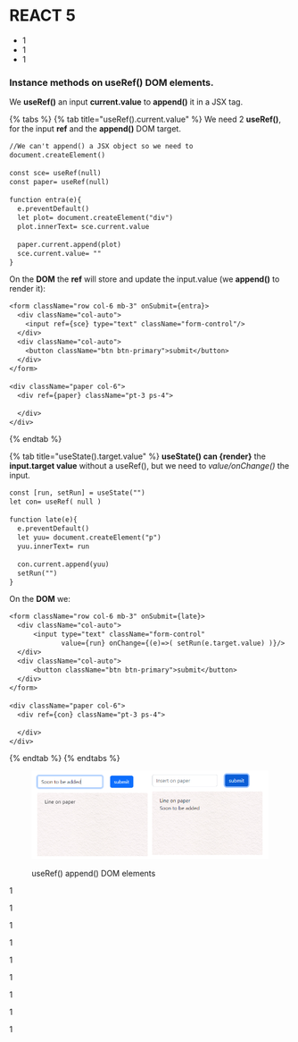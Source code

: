 # REACT 5

* 1
* 1
* 1

### Instance methods on useRef() DOM elements.

We **useRef()** an input **current.value** to **append()** it in a JSX tag.

{% tabs %}
{% tab title="useRef().current.value" %}
We need 2 **useRef()**, for the input **ref** and the **append()** DOM target.

```
//We can't append() a JSX object so we need to document.createElement()

const sce= useRef(null)
const paper= useRef(null)

function entra(e){
  e.preventDefault()
  let plot= document.createElement("div")
  plot.innerText= sce.current.value

  paper.current.append(plot)
  sce.current.value= ""
}

```

On the **DOM** the **ref** will store and update the input.value (we **append()** to render it):

```
<form className="row col-6 mb-3" onSubmit={entra}>
  <div className="col-auto">
  	<input ref={sce} type="text" className="form-control"/>
  </div>
  <div className="col-auto">
  	<button className="btn btn-primary">submit</button>
  </div>
</form>

<div className="paper col-6">
  <div ref={paper} className="pt-3 ps-4">

  </div>
</div>
```
{% endtab %}

{% tab title="useState().target.value" %}
**useState() can {**render**}** the **input.target value** without a useRef(), but we need to _value/onChange()_ the input.

```
const [run, setRun] = useState("")
let con= useRef( null )

function late(e){
  e.preventDefault()
  let yuu= document.createElement("p")
  yuu.innerText= run

  con.current.append(yuu)
  setRun("")
}
```

On the **DOM** we:

```
<form className="row col-6 mb-3" onSubmit={late}>
  <div className="col-auto">
      <input type="text" className="form-control"
             value={run} onChange={(e)=>( setRun(e.target.value) )}/>
  </div>
  <div className="col-auto">
      <button className="btn btn-primary">submit</button>
  </div>
</form>

<div className="paper col-6">
  <div ref={con} className="pt-3 ps-4">

  </div>
</div>
```
{% endtab %}
{% endtabs %}

<figure><img src="../.gitbook/assets/refAppend.png" alt="" width="563"><figcaption><p>useRef() append() DOM elements</p></figcaption></figure>

1

1

1

1

1

1

1

1

1


